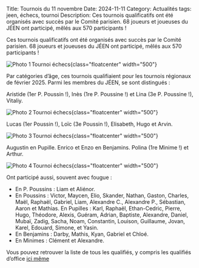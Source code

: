 Title: Tournois du 11 novembre
Date: 2024-11-11
Category: Actualités
tags: jeen, échecs, tournoi
Description: Ces tournois qualificatifs ont été organisés avec succès par le Comité parisien.
68 joueurs et joueuses du JÉEN ont participé, mêlés aux 570 participants !

Ces tournois qualificatifs ont été organisés avec succès par le Comité parisien.
68 joueurs et joueuses du JÉEN ont participé, mêlés aux 570 participants !

![Photo 1 Tournoi échecs]({static}/images/2024_11_11_photo1.jpg){class="floatcenter" width="500"}

Par catégories d’âge, ces tournois qualifiaient pour les tournois régionaux de février 2025. Parmi les membres du JÉEN, se sont distingués :

Aristide (1er P. Poussin !), Inès (1re P. Poussine !) et Lina (3e P. Poussine !), Vitaliy. 

![Photo 2 Tournoi échecs]({static}/images/2024_11_11_photo2.jpg){class="floatcenter" width="500"}

Lucas (1er Poussin !), Loïc (3e Poussin !), Elisabeth, Hugo et Arvin.

![Photo 3 Tournoi échecs]({static}/images/2024_11_11_photo3.jpg){class="floatcenter" width="500"}

Augustin en Pupille. Enrico et Enzo en Benjamins. Polina (1re Minime !) et Arthur.

![Photo 4 Tournoi échecs]({static}/images/2024_11_11_photo4.jpg){class="floatcenter" width="500"}

Ont participé aussi, souvent avec fougue :

- En P. Poussins : Liam et Aliénor.
- En Poussins : Victor, Maycen, Elio, Skander, Nathan, Gaston, Charles, Maël, Raphaël, Gabriel, Liam, Alexandre C., Alexandre P., Sébastian, Aaron et Mathias. En Pupilles : Karl, Raphaël, Ethan-Cedric, Pierre, Hugo, Théodore, Alexis, Guéram, Adrian, Baptiste, Alexandre, Daniel, Mubaï, Zadig, Sacha, Noam, Constantin, Louison, Guillaume, Jovan, Karel, Edouard, Simone,  et Yasin. 
- En Benjamins : Darby, Mathis, Kyan, Gabriel et Chloé.
- En Minimes : Clément et Alexandre. 

Vous pouvez retrouver la liste de tous les qualifiés, y compris les qualifiés d’office [ici même]({static}/images/2024_11_11_liste_qualifies_jeen.pdf)